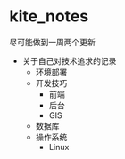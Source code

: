 # kite_notes

尽可能做到一周两个更新

- 关于自己对技术追求的记录
  - 环境部署
  - 开发技巧
    - 前端
    - 后台
    - GIS
  - 数据库
  - 操作系统
    - Linux
